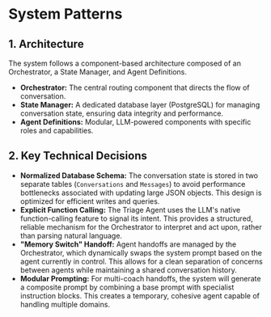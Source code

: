 # System Patterns

## 1. Architecture

The system follows a component-based architecture composed of an Orchestrator, a State Manager, and Agent Definitions.

- **Orchestrator:** The central routing component that directs the flow of conversation.
- **State Manager:** A dedicated database layer (PostgreSQL) for managing conversation state, ensuring data integrity and performance.
- **Agent Definitions:** Modular, LLM-powered components with specific roles and capabilities.

## 2. Key Technical Decisions

- **Normalized Database Schema:** The conversation state is stored in two separate tables (`Conversations` and `Messages`) to avoid performance bottlenecks associated with updating large JSON objects. This design is optimized for efficient writes and queries.
- **Explicit Function Calling:** The Triage Agent uses the LLM's native function-calling feature to signal its intent. This provides a structured, reliable mechanism for the Orchestrator to interpret and act upon, rather than parsing natural language.
- **"Memory Switch" Handoff:** Agent handoffs are managed by the Orchestrator, which dynamically swaps the system prompt based on the agent currently in control. This allows for a clean separation of concerns between agents while maintaining a shared conversation history.
- **Modular Prompting:** For multi-coach handoffs, the system will generate a composite prompt by combining a base prompt with specialist instruction blocks. This creates a temporary, cohesive agent capable of handling multiple domains.
